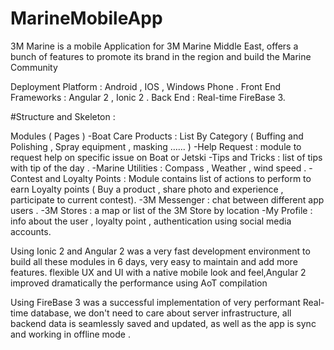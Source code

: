 # MarineMobileApp

3M Marine is a mobile Application for 3M Marine Middle East, offers a bunch of features to promote its brand in the region and build the Marine Community




Deployment Platform :  Android , IOS , Windows Phone .
Front End Frameworks : Angular 2 , Ionic 2 .
Back End : Real-time FireBase 3.


#Structure and Skeleton :

Modules ( Pages )
-Boat Care Products :  List By Category ( Buffing and Polishing , Spray equipment , masking …... )
-Help Request : module to request help on specific issue on Boat or Jetski
-Tips and Tricks : list of tips with tip of the day .
-Marine Utilities : Compass , Weather , wind speed .
-Contest and Loyalty Points : Module contains list of actions to perform to earn Loyalty points ( Buy a product , share photo and experience , participate to current contest).
-3M Messenger : chat between different app users .
-3M Stores : a map or list of the 3M Store by location
-My Profile : info about the user , loyalty point , authentication using social media accounts.


Using Ionic 2 and Angular 2 was a very fast development environment to build all these modules in 6 days, very easy to maintain and add more features. flexible UX and UI with a native mobile look and feel,Angular 2 improved dramatically the performance using AoT compilation 

Using FireBase 3 was a successful implementation of very performant Real-time database, we don't need to care about server infrastructure, all backend data is seamlessly saved and updated, as well as the app is sync and working in offline mode .
